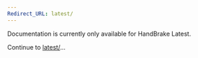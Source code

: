 ```yaml
---
Redirect_URL: latest/
---
```


Documentation is currently only available for HandBrake Latest.

Continue to [latest/](latest/)...
